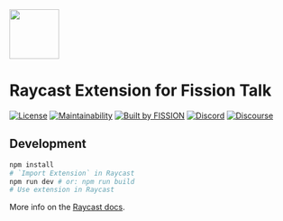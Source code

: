 <img src="https://raw.githubusercontent.com/fission-suite/kit/7658553dbcade0ce0482f4ee8b0f3db333aa960b/images/logo-icon-colored.svg" width="88" />


# Raycast Extension for Fission Talk

[![License](https://img.shields.io/badge/License-Apache%202.0-blue.svg)](https://github.com/fission-suite/raycast-fission-talk/blob/main/LICENSE)
[![Maintainability](https://api.codeclimate.com/v1/badges/44fb6a8a0cfd88bc41ef/maintainability)](https://codeclimate.com/github/fission-suite/raycast-fission-talk/maintainability)
[![Built by FISSION](https://img.shields.io/badge/⌘-Built_by_FISSION-purple.svg)](https://fission.codes)
[![Discord](https://img.shields.io/discord/478735028319158273.svg)](https://discord.gg/zAQBDEq)
[![Discourse](https://img.shields.io/discourse/https/talk.fission.codes/topics)](https://talk.fission.codes)


## Development

```bash
npm install
# `Import Extension` in Raycast
npm run dev # or: npm run build
# Use extension in Raycast
```
More info on the [Raycast docs](https://developers.raycast.com/basics/contribute-to-an-extension#develop-the-extension).
